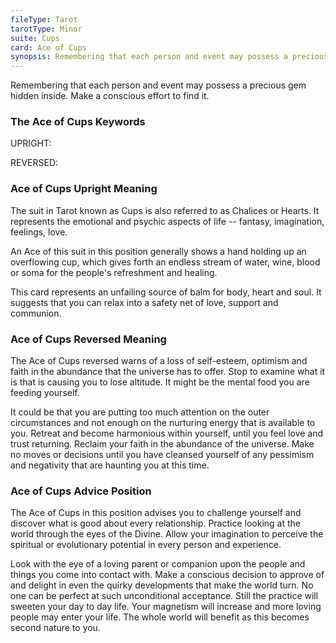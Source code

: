 ```yaml
---
fileType: Tarot
tarotType: Minor
suite: Cups
card: Ace of Cups
synopsis: Remembering that each person and event may possess a precious gem hidden inside. Make a conscious effort to find it.
---
```

Remembering that each person and event may possess a precious gem hidden inside. Make a conscious effort to find it.


### The Ace of Cups Keywords

UPRIGHT: 

REVERSED: 

### Ace of Cups Upright Meaning

The suit in Tarot known as Cups is also referred to as Chalices or Hearts. It represents the emotional and psychic aspects of life -- fantasy, imagination, feelings, love.

An Ace of this suit in this position generally shows a hand holding up an overflowing cup, which gives forth an endless stream of water, wine, blood or soma for the people's refreshment and healing.

This card represents an unfailing source of balm for body, heart and soul. It suggests that you can relax into a safety net of love, support and communion.

### Ace of Cups Reversed Meaning

The Ace of Cups reversed warns of a loss of self-esteem, optimism and faith in the abundance that the universe has to offer. Stop to examine what it is that is causing you to lose altitude. It might be the mental food you are feeding yourself.

It could be that you are putting too much attention on the outer circumstances and not enough on the nurturing energy that is available to you. Retreat and become harmonious within yourself, until you feel love and trust returning. Reclaim your faith in the abundance of the universe. Make no moves or decisions until you have cleansed yourself of any pessimism and negativity that are haunting you at this time.

### Ace of Cups Advice Position

The Ace of Cups in this position advises you to challenge yourself and discover what is good about every relationship. Practice looking at the world through the eyes of the Divine. Allow your imagination to perceive the spiritual or evolutionary potential in every person and experience.

Look with the eye of a loving parent or companion upon the people and things you come into contact with. Make a conscious decision to approve of and delight in even the quirky developments that make the world turn. No one can be perfect at such unconditional acceptance. Still the practice will sweeten your day to day life. Your magnetism will increase and more loving people may enter your life. The whole world will benefit as this becomes second nature to you.